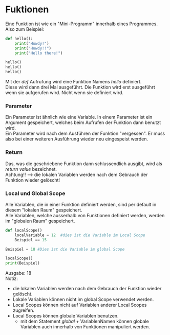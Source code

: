 # Fuktionen

Eine Funktion ist wie ein "Mini-Programm" innerhalb eines Programmes.
Also zum Beispiel:

```python
def hello():
    print("Howdy!")
    print("Howdy!!")
    print("Hello there!")

hello()
hello()
hello()
``````

Mit der *def* Aufrufung wird eine Funktion Namens *hello* definiert.  
Diese wird dann drei Mal ausgeführt. Die Funktion wird erst ausgeführt wenn sie aufgerufen wird. Nicht wenn sie definiert wird.  
  
  ### Parameter
Ein Parameter ist ähnlich wie eine Variable. In einem Parameter ist ein Argument gespeichert, welches beim Aufrufen der Funktion dann benutzt wird.  
Ein Parameter wird nach dem Ausführen der Funktion "vergessen". Er muss also bei einer weiteren Ausführung wieder neu eingespeist werden.

### Return

Das, was die geschriebene Funktion dann schlussendlich ausgibt, wird als *return value* bezeichnet.  
Achtung!! --> die lokalen Variablen werden nach dem Gebrauch der Funktion wieder gelöscht!

### Local und Global Scope
Alle Variablen, die in einer Funktion definiert werden, sind per default in diesem "lokalen Raum" gespeichert.  
Alle Variablen, welche ausserhalb von Funktionen definiert werden, werden im "globalen Raum" gespeichert. 

```python
def localScope()
    localVariable = 12  #dies ist die Variable im Local Scope
    Beispiel == 15

Beispiel = 18 #Dies ist die Variable im global Scope

localScope()
print(Beispiel)
```
Ausgabe:    18  
Notiz:
- die lokalen Variablen werden nach dem Gebrauch der Funktion wieder gelöscht.
- Lokale Variablen können nicht im global Scope verwendet werden.
- Local Scopes können nicht auf Variablen anderer Local Scopes zugreifen.
- Local Scopes können globale Variablen benutzen.
    - mit dem Statement *global* + VariablenNamen können globale Variablen auch innerhalb von Funktionen manipuliert werden.
